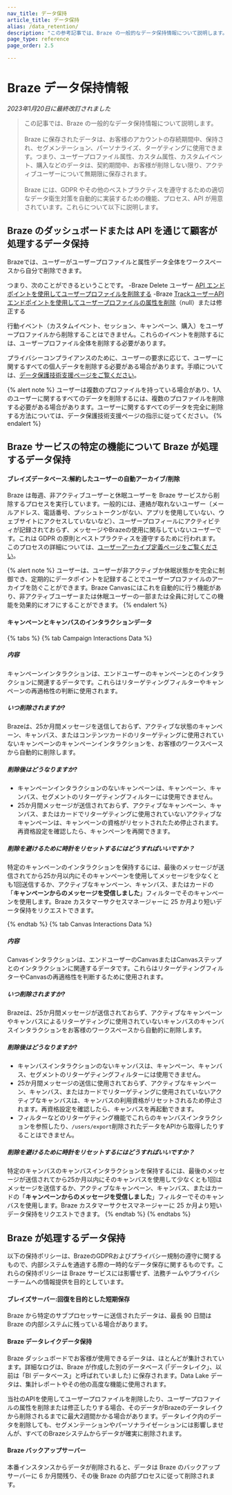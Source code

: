 ```yaml
---
nav_title: データ保持
article_title: データ保持
alias: /data_retention/
description: "この参考記事では、Braze の一般的なデータ保持情報について説明します。"
page_type: reference
page_order: 2.5

---
```


<!--
Warning! Don't make any changes to this document without approval from the legal department.
-->

# Braze データ保持情報

*2023年1月20日に最終改訂されました*

> この記事では、Braze の一般的なデータ保持情報について説明します。<br><br>Braze に保存されたデータは、お客様のアカウントの存続期間中、保持され、セグメンテーション、パーソナライズ、ターゲティングに使用できます。つまり、ユーザープロファイル属性、カスタム属性、カスタムイベント、購入などのデータは、契約期間中、お客様が削除しない限り、アクティブユーザーについて無期限に保存されます。<br><br>Braze には、GDPR やその他のベストプラクティスを遵守するための適切なデータ衛生対策を自動的に実装するための機能、プロセス、API が用意されています。これらについて以下に説明します。

## Braze のダッシュボードまたは API を通じて顧客が処理するデータ保持

Brazeでは、ユーザーがユーザープロファイルと属性データ全体をワークスペースから自分で削除できます。

つまり、次のことができるということです。
-Braze Delete ユーザー [API エンドポイントを使用してユーザープロファイルを削除する]({{site.baseurl}}/api/endpoints/user_data/post_user_delete/)
-Braze [TrackユーザーAPIエンドポイントを使用してユーザープロファイルの属性を削除]({{site.baseurl}}/api/endpoints/user_data/post_user_track/)（null）または修正する

行動イベント（カスタムイベント、セッション、キャンペーン、購入）をユーザープロファイルから削除することはできません。これらのイベントを削除するには、ユーザープロファイル全体を削除する必要があります。

プライバシーコンプライアンスのために、ユーザーの要求に応じて、ユーザーに関するすべての個人データを削除する必要がある場合があります。手順については、[データ保護技術支援ページをご覧ください]({{site.baseurl}}/help/dp-technical-assistance/#the-right-to-erasure)。

{% alert note %}
ユーザーは複数のプロファイルを持っている場合があり、1人のユーザーに関するすべてのデータを削除するには、複数のプロファイルを削除する必要がある場合があります。ユーザーに関するすべてのデータを完全に削除する方法については、データ保護技術支援ページの指示に従ってください。
{% endalert %}

## Braze サービスの特定の機能について Braze が処理するデータ保持

#### ブレイズデータベース:解約したユーザーの自動アーカイブ/削除

Braze は毎週、非アクティブユーザーと休眠ユーザーを Braze サービスから削除するプロセスを実行しています。一般的には、連絡が取れないユーザー（メールアドレス、電話番号、プッシュトークンがない、アプリを使用していない、ウェブサイトにアクセスしていないなど）、ユーザープロフィールにアクティビティが記録されておらず、メッセージやBrazeの使用に関与していないユーザーです。これは GDPR の原則とベストプラクティスを遵守するために行われます。このプロセスの詳細については、[ユーザーアーカイブ定義ページをご覧ください]({{site.baseurl}}/user_guide/data_and_analytics/user_data_collection/user_archival/)。

{% alert note %}
ユーザーは、ユーザーが非アクティブか休眠状態かを完全に制御でき、定期的にデータポイントを記録することでユーザープロファイルのアーカイブを防ぐことができます。Braze Canvasにはこれを自動的に行う機能があり、非アクティブユーザーまたは休眠ユーザーの一部または全員に対してこの機能を効果的にオフにすることができます。
{% endalert %}

#### キャンペーンとキャンバスのインタラクションデータ 

{% tabs %}
{% tab Campaign Interactions Data %}
##### 内容

キャンペーンインタラクションは、エンドユーザーのキャンペーンとのインタラクションに関連するデータです。これらはリターゲティングフィルターやキャンペーンの再適格性の判断に使用されます。

##### いつ削除されますか?

Brazeは、25か月間メッセージを送信しておらず、アクティブな状態のキャンペーン、キャンバス、またはコンテンツカードのリターゲティングに使用されていないキャンペーンのキャンペーンインタラクションを、お客様のワークスペースから自動的に削除します。

##### 削除後はどうなりますか?

- キャンペーンインタラクションのないキャンペーンは、キャンペーン、キャンバス、セグメントのリターゲティングフィルターには使用できません。
- 25か月間メッセージが送信されておらず、アクティブなキャンペーン、キャンバス、またはカードでリターゲティングに使用されていないアクティブなキャンペーンは、キャンペーンの資格がリセットされたため停止されます。再資格設定を確認したら、キャンペーンを再開できます。

##### 削除を避けるために時計をリセットするにはどうすればいいですか？

特定のキャンペーンのインタラクションを保持するには、最後のメッセージが送信されてから25か月以内にそのキャンペーンを使用してメッセージを少なくとも1回送信するか、アクティブなキャンペーン、キャンバス、またはカードの「**キャンペーンからのメッセージを受信しました**」フィルターでそのキャンペーンを使用します。Braze カスタマーサクセスマネージャーに 25 か月より短いデータ保持をリクエストできます。

{% endtab %}
{% tab Canvas Interactions Data %}

##### 内容 

Canvasインタラクションは、エンドユーザーのCanvasまたはCanvasステップとのインタラクションに関連するデータです。これらはリターゲティングフィルターやCanvasの再適格性を判断するために使用されます。

##### いつ削除されますか?

Brazeは、25か月間メッセージが送信されておらず、アクティブなキャンペーンやキャンバスによるリターゲティングに使用されていないキャンバスのキャンバスインタラクションをお客様のワークスペースから自動的に削除します。

##### 削除後はどうなりますか?

- キャンバスインタラクションのないキャンバスは、キャンペーン、キャンバス、セグメントのリターゲティングフィルターには使用できません。
- 25か月間メッセージの送信に使用されておらず、アクティブなキャンペーン、キャンバス、またはカードでリターゲティングに使用されていないアクティブなキャンバスは、キャンバスの利用資格がリセットされるため停止されます。再資格設定を確認したら、キャンバスを再起動できます。
- フィルターなどのリターゲティング機能でこれらのキャンバスインタラクションを参照したり、`/users/export`削除されたデータをAPIから取得したりすることはできません。

##### 削除を避けるために時計をリセットするにはどうすればいいですか？

特定のキャンバスのキャンバスインタラクションを保持するには、最後のメッセージが送信されてから25か月以内にそのキャンバスを使用して少なくとも1回はメッセージを送信するか、アクティブなキャンペーン、キャンバス、またはカードの「**キャンペーンからのメッセージを受信しました**」フィルターでそのキャンバスを使用します。Braze カスタマーサクセスマネージャーに 25 か月より短いデータ保持をリクエストできます。
{% endtab %}
{% endtabs %}

## Braze が処理するデータ保持

以下の保持ポリシーは、BrazeのGDPRおよびプライバシー規制の遵守に関するもので、内部システムを通過する際の一時的なデータ保存に関するものです。これらの保持ポリシーは Braze サービスには影響せず、法務チームやプライバシーチームへの情報提供を目的としています。

#### ブレイズサーバー:回復を目的とした短期保存

Braze から特定のサブプロセッサーに送信されたデータは、最長 90 日間は Braze の内部システムに残っている場合があります。

#### Braze データレイクデータ保持

Braze ダッシュボードでお客様が使用できるデータは、ほとんどが集計されています。詳細なログは、Braze が作成した別のデータベース (「データレイク」、以前は「BI データベース」と呼ばれていました) に保存されます。Data Lake データは、集計レポートやその他の高度な機能に使用されます。

当社のAPIを使用してユーザープロファイルを削除したり、ユーザープロファイルの属性を削除または修正したりする場合、そのデータがBrazeのデータレイクから削除されるまでに最大2週間かかる場合があります。データレイク内のデータを削除しても、セグメンテーションやパーソナライゼーションには影響しませんが、すべてのBrazeシステムからデータが確実に削除されます。

#### Braze バックアップサーバー

本番インスタンスからデータが削除されると、データは Braze のバックアップサーバーに 6 か月間残り、その後 Braze の内部プロセスに従って削除されます。
